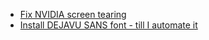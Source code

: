 * [Fix NVIDIA screen tearing](https://ubuntuhandbook.org/index.php/2018/07/fix-screen-tearing-ubuntu-18-04-optimus-laptops/)
* [Install DEJAVU SANS font - till I automate it](https://www.fontsquirrel.com/fonts/download/dejavu-sans)
